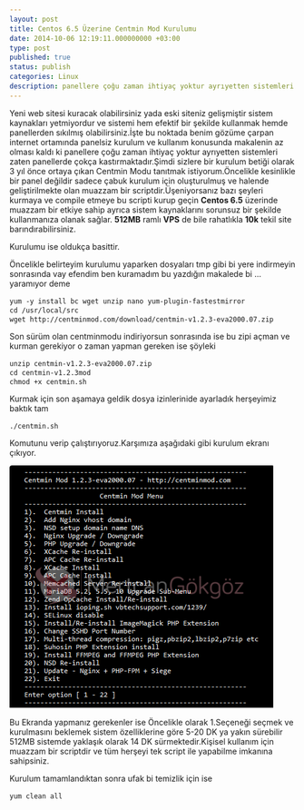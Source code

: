 ```yaml
---
layout: post
title: Centos 6.5 Üzerine Centmin Mod Kurulumu
date: 2014-10-06 12:19:11.000000000 +03:00
type: post
published: true
status: publish
categories: Linux
description: panellere çoğu zaman ihtiyaç yoktur ayrıyetten sistemleri zaten panellerde çokça kastırmaktadır.Şimdi sizlere bir kurulum betiği olarak
---
```

Yeni web sitesi kuracak olabilirsiniz yada eski siteniz gelişmiştir sistem kaynakları yetmiyordur ve sistemi hem efektif bir şekilde kullanmak hemde panellerden sıkılmış olabilirsiniz.İşte bu noktada benim gözüme çarpan internet ortamında panelsiz kurulum ve kullanım konusunda makalenin az olması kaldı ki panellere çoğu zaman ihtiyaç yoktur ayrıyetten sistemleri zaten panellerde çokça kastırmaktadır.Şimdi sizlere bir kurulum betiği olarak 3 yıl önce ortaya çıkan Centmin Modu tanıtmak istiyorum.Öncelikle kesinlikle bir panel değildir sadece çabuk kurulum için oluşturulmuş ve halende geliştirilmekte olan muazzam bir scriptdir.Üşeniyorsanız bazı şeyleri kurmaya ve compile etmeye bu scripti kurup geçin **Centos 6.5** üzerinde muazzam bir etkiye sahip ayrıca sistem kaynaklarını sorunsuz bir şekilde kullanmanıza olanak sağlar. **512MB** ramlı **VPS** de bile rahatlıkla **10k** tekil site barındırabilirsiniz.

Kurulumu ise oldukça basittir.

Öncelikle belirteyim kurulumu yaparken dosyaları tmp gibi bi yere indirmeyin sonrasında vay efendim ben kuramadım bu yazdığın makalede bi ... yaramıyor deme

    yum -y install bc wget unzip nano yum-plugin-fastestmirror
    cd /usr/local/src
    wget http://centminmod.com/download/centmin-v1.2.3-eva2000.07.zip

Son sürüm olan centminmodu indiriyorsun sonrasında ise bu zipi açman ve kurman gerekiyor o zaman yapman gereken ise şöyleki

    unzip centmin-v1.2.3-eva2000.07.zip
    cd centmin-v1.2.3mod
    chmod +x centmin.sh

Kurmak için son aşamaya geldik dosya izinlerinide ayarladık herşeyimiz baktık tam

    ./centmin.sh

Komutunu verip çalıştırıyoruz.Karşımıza aşağıdaki gibi kurulum ekranı çıkıyor.

![centminmodkurulumugorsel1](/assets/centminmodkurulumugorsel1-e1412586729804.png)

Bu Ekranda yapmanız gerekenler ise Öncelikle olarak 1.Seçeneği seçmek ve kurulmasını beklemek sistem özelliklerine göre 5-20 DK ya yakın sürebilir 512MB sistemde yaklaşık olarak 14 DK sürmektedir.Kişisel kullanım için muazzam bir scriptdir ve tüm herşeyi tek script ile yapabilme imkanına sahipsiniz.

Kurulum tamamlandıktan sonra ufak bi temizlik için ise

    yum clean all
